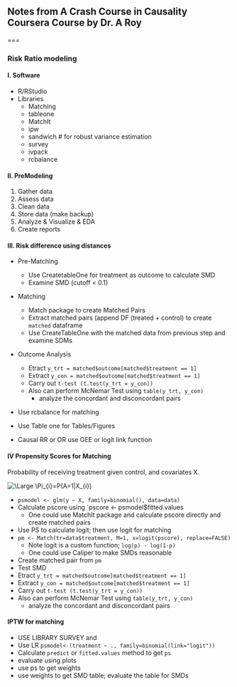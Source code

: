 ## Notes from A Crash Course in Causality Coursera Course by Dr. A Roy
===

### Risk Ratio modeling 

#### I. Software 
* R/RStudio
* Libraries
    * Matching 
    * tableone
    * MatchIt
    * ipw
    * sandwich # for robust variance estimation
    * survey 
    * ivpack 
    * rcbalance
    

#### II. PreModeling
1. Gather data
2. Assess data 
3. Clean data
4. Store data (make backup)
5. Analyze & Visualize & EDA
6. Create reports


#### III. Risk difference using distances
* Pre-Matching
   * Use CreatetableOne for treatment as outcome to calculate SMD 
   * Examine SMD (cutoff < 0.1) 
* Matching 
   * Match package to create Matched Pairs
   * Extract matched pairs (append DF (treated + control) to create `matched` dataframe
   * Use CreateTableOne with the matched data from previous step and examine SDMs
* Outcome Analysis 
   * Etract `y_trt = matched$outcome[matched$treatment == 1]` 
   * Extract `y_con = matched$outcome[matched$treatment == 1]` 
   * Carry out `t-test (t.test(y_trt = y_con))`
   * Also can perform McNemar Test using `table(y_trt, y_con)`
      * analyze the concordant and disconcordant pairs

* Use rcbalance for matching
* Use Table one for Tables/Figures
* Causal RR or OR use GEE or logit link function

#### IV Propensity Scores for Matching

[comment]: # ( Inline Math Eq idea rrom: https://stackoverflow.com/a/47798853/1474291 )

Probability of receiving treatment given control, and covariates X. 

<img src="https://latex.codecogs.com/svg.image?\Pi_{i}&space;=&space;P(A=1|X_{i})"
title="\Large \Pi_{i}=P(A=1|X_{i})"/>
 
* `psmodel <- glm(y ~ X, family=binomial(), data=data)`
* Calculate pscore using `pscore <- psmodel$fitted.values
    * One could use MatchIt package and calculate pscore directly and create matched pairs
* Use PS to calculate logit; then use logit for matching 
* `pm <- Match(tr=data$treatment, M=1, x=logit(pscore), replace=FALSE)`
    * Note logit is a custom function; `log(p) - log(1-p)`
    * One could use Caliper to make SMDs reasonable 
* Create matched pair from `pm`
* Test SMD 
* Etract `y_trt = matched$outcome[matched$treatment == 1]` 
* Extract `y_con = matched$outcome[matched$treatment == 1]` 
* Carry out `t-test (t.test(y_trt = y_con))`
* Also can perform McNemar Test using `table(y_trt, y_con)`
     * analyze the concordant and disconcordant pairs


#### IPTW for matching

* USE LIBRARY SURVEY and 
* Use LR `psmodel<-(treatment ~ ., family=binomial(link="logit"))`
* Calculate `predict` or `fitted.values` method to get `ps`
* evaluate using plots
* use ps to get weights 
* use weights to get SMD table; evaluate the table for SMDs


